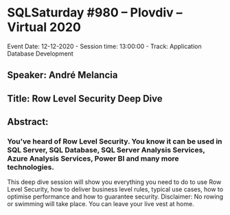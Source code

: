 # SQLSaturday #980 – Plovdiv – Virtual 2020
Event Date: 12-12-2020 - Session time: 13:00:00 - Track: Application  Database Development
## Speaker: André Melancia
## Title: Row Level Security Deep Dive
## Abstract:
### You've heard of Row Level Security. You know it can be used in SQL Server, SQL Database, SQL Server Analysis Services, Azure Analysis Services, Power BI and many more technologies.
This deep dive session will show you everything you need to do to use Row Level Security, how to deliver business level rules, typical use cases, how to optimise performance and how to guarantee security.
Disclaimer: No rowing or swimming will take place. You can leave your live vest at  home.
